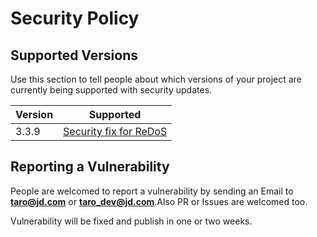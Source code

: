 # Security Policy

## Supported Versions

Use this section to tell people about which versions of your project are
currently being supported with security updates.

| Version | Supported          |
| ------- | ------------------ |
| 3.3.9   | [Security fix for ReDoS](https://github.com/NervJS/taro/pull/10210) |

## Reporting a Vulnerability

People are welcomed to report a vulnerability by sending an Email to **taro@jd.com** or **taro_dev@jd.com**.Also PR or Issues are welcomed too.

Vulnerability will be fixed and publish in one or two weeks.
